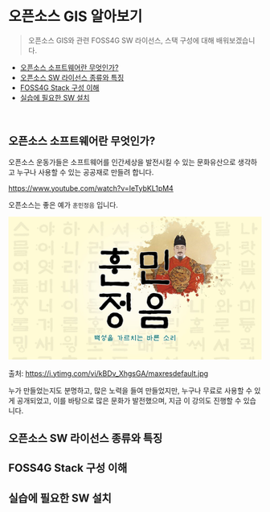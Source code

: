 # 오픈소스 GIS 알아보기

> 오픈소스 GIS와 관련 FOSS4G SW 라이선스, 스택 구성에 대해 배워보겠습니다.

- [오픈소스 소프트웨어란 무엇인가?](#오픈소스-소프트웨어란-무엇인가?)
- [오픈소스 SW 라이선스 종류와 특징](#오픈소스-SW-라이선스-종류와-특징)
- [FOSS4G Stack 구성 이해](#FOSS4G-Stack-구성-이해)
- [실습에 필요한 SW 설치](#실습에-필요한-SW-설치)

<br/>

## 오픈소스 소프트웨어란 무엇인가?

오픈소스 운동가들은 소프트웨어를 인간세상을 발전시킬 수 있는 문화유산으로 생각하고 누구나 사용할 수 있는 공공재로 만들려 합니다.

https://www.youtube.com/watch?v=IeTybKL1pM4

오픈소스는 좋은 예가 `훈민정음` 입니다.

![](img/2023-01-27-13-47-40.png)

출처: https://i.ytimg.com/vi/kBDv_XhgsGA/maxresdefault.jpg

누가 만들었는지도 분명하고, 많은 노력을 들여 만들었지만, 누구나 무료로 사용할 수 있게 공개되었고, 이를 바탕으로 많은 문화가 발전했으며, 지금 이 강의도 진행할 수 있습니다.

## 오픈소스 SW 라이선스 종류와 특징


## FOSS4G Stack 구성 이해


## 실습에 필요한 SW 설치

